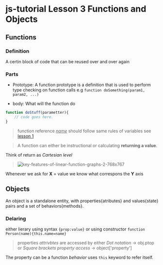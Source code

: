 # js-tutorial Lesson 3 Functions and Objects

## Functions

### Definition
A certin block of code that can be reused over and over again

### Parts
   
* Prototype: A function prototype is a definition that is used to perform type checking on function calls e.g `function doSomething(param1, param2, ...)`

* body: What will the function do

``` js
function doStuff(parametter){
    // code goes here.
}
```

> function reference *<u>name</u>* should follow same rules of variables see [lesson 1](https://github.com/icon-ramico/js-tutorial/tree/main/Lesson_01)

> A function can either be instructional or calculating **returning a value**.

Think of return as *Cartesian level*

> ![key-features-of-linear-function-graphs-2-768x767](https://user-images.githubusercontent.com/97400721/173545290-918a262a-47e6-485d-b4da-80efa7b59483.png)

Whenever we ask for **X** = value we know what correspons the **Y** axis

## Objects

An object is a standalone entity, with properties{atributes} and values{state} pairs and a set of behaviors{methods}.

### Delaring

either lierary using syntax `{prop:value}` or using constructor `function Person(name){this.name=name}`

> properties *attrivbtes*  are accessed by either *Dot notation* &rarr; obj.ptop or *Square brackets property access* &rarr; object['property'] 

The property can be a function *behavior* uses `this` keyword to refer itself.

